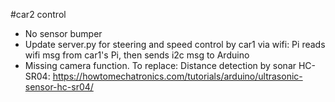 #car2 control
- No sensor bumper
- Update server.py for steering and speed control by car1 via wifi: Pi reads wifi msg from car1's Pi, then sends i2c msg to Arduino 
- Missing camera function. To replace: Distance detection by sonar HC-SR04:
https://howtomechatronics.com/tutorials/arduino/ultrasonic-sensor-hc-sr04/


